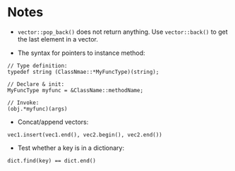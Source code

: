 # Notes

- `vector::pop_back()` does not return anything. Use `vector::back()`
  to get the last element in a vector.

- The syntax for pointers to instance method:

```
// Type definition:
typedef string (ClassNmae::*MyFuncType)(string);

// Declare & init:
MyFuncType myfunc = &ClassName::methodName;

// Invoke:
(obj.*myfunc)(args)
```

- Concat/append vectors:
```
vec1.insert(vec1.end(), vec2.begin(), vec2.end())
```

- Test whether a key is in a dictionary:
```
dict.find(key) == dict.end()
```
